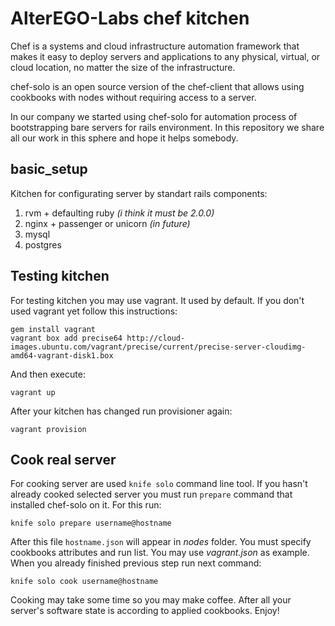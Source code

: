 # AlterEGO-Labs chef kitchen

Chef is a systems and cloud infrastructure automation framework that makes it easy to deploy servers and applications to any physical, virtual, or cloud location, no matter the size of the infrastructure.

chef-solo is an open source version of the chef-client that allows using cookbooks with nodes without requiring access to a server.

In our company we started using chef-solo for automation process of bootstrapping bare servers for rails environment. In this repository we share all our work in this sphere and hope it helps somebody.

## basic_setup

Kitchen for configurating server by standart rails components:

1. rvm + defaulting ruby *(i think it must be 2.0.0)*
2. nginx + passenger or unicorn *(in future)*
3. mysql
4. postgres

## Testing kitchen

For testing kitchen you may use vagrant. It used by default. If you don't used vagrant yet follow this instructions:

```
gem install vagrant
vagrant box add precise64 http://cloud-images.ubuntu.com/vagrant/precise/current/precise-server-cloudimg-amd64-vagrant-disk1.box
```

And then execute:

```
vagrant up
```

After your kitchen has changed run provisioner again:

```
vagrant provision
```

## Cook real server

For cooking server are used `knife solo` command line tool. If you hasn't already cooked selected server you must run `prepare` command that installed chef-solo on it. For this run:

```
knife solo prepare username@hostname
```

After this file `hostname.json` will appear in *nodes* folder. You must specify cookbooks attributes and run list. You may use *vagrant.json* as example. When you already finished previous step run next command:

```
knife solo cook username@hostname
```

Cooking may take some time so you may make coffee. After all your server's software state is according to applied cookbooks. Enjoy!